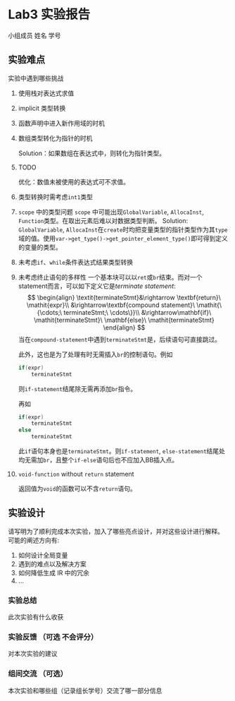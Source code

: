 # Lab3 实验报告

小组成员 姓名 学号


## 实验难点

实验中遇到哪些挑战

1. 使用栈对表达式求值

2. implicit 类型转换

3. 函数声明中进入新作用域的时机

4. 数组类型转化为指针的时机

   Solution：如果数组在表达式中，则转化为指针类型。
   
5. TODO

   优化：数值未被使用的表达式可不求值。

6. 类型转换时需考虑`int1`类型

7. `scope` 中的类型问题
   `scope` 中可能出现`GlobalVariable`, `AllocaInst`, `Function`类型。在取出元素后难以对数据类型判断。
   Solution: `GlobalVariable`, `AllocaInst`在`create`时均把变量类型的指针类型作为其`type`域的值。使用`var->get_type()->get_pointer_element_type()`即可得到定义的变量的类型。
   
8. 未考虑`if`、`while`条件表达式结果类型转换

9. 未考虑终止语句的多样性
   一个基本块可以以`ret`或`br`结束。而对一个statement而言，可以如下定义它是*terminate statement*:
   $$
   \begin{align}
   \textit{terminateStmt}&\rightarrow \textbf{return}\ \mathit{expr}\\
   &\rightarrow\textbf{compound statement}\ \mathit{\{\cdots;\ terminateStmt;\ \cdots\}}\\
   &\rightarrow\mathbf{if}\ \mathit{terminateStmt}\ \mathbf{else}\ \mathit{terminateStmt}
   \end{align}
   $$
   当在`compound-statement`中遇到`terminateStmt`是，后续语句可直接跳过。
   
   此外，这也是为了处理有时无需插入`br`的控制语句。例如
   
   ```c
   if(expr)
       terminateStmt
   ```
   
   则`if-statement`结尾除无需再添加`br`指令。
   
   再如
   
   ```c
   if(expr)
       terminateStmt
   else
       terminateStmt
   ```
   
   此`if`语句本身也是`terminateStmt`。则`if-statement`, `else-statement`结尾处均无需加`br`，且整个`if-else`语句后也不应加入BB插入点。
   
10. `void-function` without `return` statement

    返回值为`void`的函数可以不含`return`语句。

## 实验设计

请写明为了顺利完成本次实验，加入了哪些亮点设计，并对这些设计进行解释。
可能的阐述方向有:

1. 如何设计全局变量
2. 遇到的难点以及解决方案
3. 如何降低生成 IR 中的冗余
4. ...


### 实验总结

此次实验有什么收获

### 实验反馈 （可选 不会评分）

对本次实验的建议

### 组间交流 （可选）

本次实验和哪些组（记录组长学号）交流了哪一部分信息
